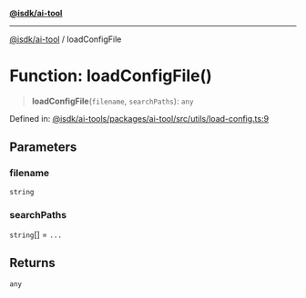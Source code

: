 [**@isdk/ai-tool**](../README.md)

***

[@isdk/ai-tool](../globals.md) / loadConfigFile

# Function: loadConfigFile()

> **loadConfigFile**(`filename`, `searchPaths`): `any`

Defined in: [@isdk/ai-tools/packages/ai-tool/src/utils/load-config.ts:9](https://github.com/isdk/ai-tool.js/blob/e883e341c67e937e7d3a3e95e8bc56844896f5a3/src/utils/load-config.ts#L9)

## Parameters

### filename

`string`

### searchPaths

`string`[] = `...`

## Returns

`any`
